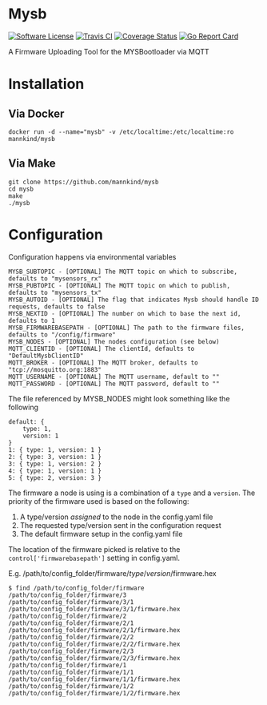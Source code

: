 # Mysb

[![Software
License](https://img.shields.io/badge/License-MIT-orange.svg?style=flat-square)](https://github.com/mannkind/mysb/blob/master/LICENSE.md)
[![Travis CI](https://img.shields.io/travis/mannkind/mysb/master.svg?style=flat-square)](https://travis-ci.org/mannkind/mysb)
[![Coverage Status](https://img.shields.io/codecov/c/github/mannkind/mysb/master.svg)](http://codecov.io/github/mannkind/mysb?branch=master)
[![Go Report Card](https://goreportcard.com/badge/github.com/mannkind/mysb)](https://goreportcard.com/report/github.com/mannkind/mysb)

A Firmware Uploading Tool for the MYSBootloader via MQTT

# Installation

## Via Docker
```
docker run -d --name="mysb" -v /etc/localtime:/etc/localtime:ro mannkind/mysb
```

## Via Make
```
git clone https://github.com/mannkind/mysb
cd mysb
make
./mysb 
```

# Configuration

Configuration happens via environmental variables

```
MYSB_SUBTOPIC - [OPTIONAL] The MQTT topic on which to subscribe, defaults to "mysensors_rx"
MYSB_PUBTOPIC - [OPTIONAL] The MQTT topic on which to publish, defaults to "mysensors_tx"
MYSB_AUTOID - [OPTIONAL] The flag that indicates Mysb should handle ID requests, defaults to false
MYSB_NEXTID - [OPTIONAL] The number on which to base the next id, defaults to 1
MYSB_FIRMWAREBASEPATH - [OPTIONAL] The path to the firmware files, defaults to "/config/firmware"
MYSB_NODES - [OPTIONAL] The nodes configuration (see below)
MQTT_CLIENTID - [OPTIONAL] The clientId, defaults to "DefaultMysbClientID"
MQTT_BROKER - [OPTIONAL] The MQTT broker, defaults to "tcp://mosquitto.org:1883"
MQTT_USERNAME - [OPTIONAL] The MQTT username, default to ""
MQTT_PASSWORD - [OPTIONAL] The MQTT password, default to ""
```

The file referenced by MYSB_NODES might look something like the following

```
default: {
    type: 1,
    version: 1
}
1: { type: 1, version: 1 }
2: { type: 3, version: 1 }
3: { type: 1, version: 2 }
4: { type: 1, version: 1 }
5: { type: 2, version: 3 }
```

The firmware a node is using is a combination of a `type` and a `version`. The priority of the firmware used is based on the following:

1. A type/version *assigned* to the node in the config.yaml file
2. The requested type/version sent in the configuration request
3. The default firmware setup in the config.yaml file

The location of the firmware picked is relative to the `control['firmwarebasepath']` setting in config.yaml.

E.g. /path/to/config_folder/firmware/_type_/_version_/firmware.hex

```
$ find /path/to/config_folder/firmware
/path/to/config_folder/firmware/3
/path/to/config_folder/firmware/3/1
/path/to/config_folder/firmware/3/1/firmware.hex
/path/to/config_folder/firmware/2
/path/to/config_folder/firmware/2/1
/path/to/config_folder/firmware/2/1/firmware.hex
/path/to/config_folder/firmware/2/2
/path/to/config_folder/firmware/2/2/firmware.hex
/path/to/config_folder/firmware/2/3
/path/to/config_folder/firmware/2/3/firmware.hex
/path/to/config_folder/firmware/1
/path/to/config_folder/firmware/1/1
/path/to/config_folder/firmware/1/1/firmware.hex
/path/to/config_folder/firmware/1/2
/path/to/config_folder/firmware/1/2/firmware.hex
```
